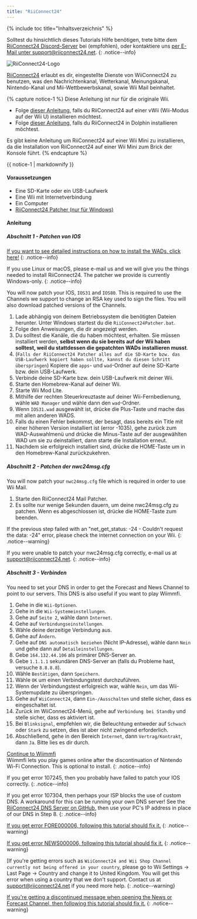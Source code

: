 ```yaml
---
title: "RiiConnect24"
---
```


{% include toc title="Inhaltsverzeichnis" %}

Solltest du hinsichtlich dieses Tutorials Hilfe benötigen, trete bitte dem [RiiConnect24 Discord-Server](https://discord.gg/b4Y7jfD) bei (empfohlen), oder kontaktiere uns [per E-Mail unter support@riiconnect24.net](mailto:support@riiconnect24.net).
{: .notice--info}

![RiiConnect24-Logo](/images/WiiRC24Logo.jpg)

[RiiConnect24](https://rc24.xyz/) erlaubt es dir, eingestellte Dienste von WiiConnect24 zu benutzen, was den Nachrichtenkanal, Wetterkanal, Meinungskanal, Nintendo-Kanal und Mii-Wettbewerbskanal, sowie Wii Mail beinhaltet.

{% capture notice-1 %}
Diese Anleitung ist nur für die originale Wii.

- Folge [dieser Anleitung](riiconnect24-vwii), falls du RiiConnect24 auf einer vWii (Wii-Modus auf der Wii U) installieren möchtest.
- Folge [dieser Anleitung](riiconnect24-dolphin), falls du RiiConnect24 in Dolphin installieren möchtest.

Es gibt keine Anleitung um RiiConnect24 auf einer Wii Mini zu installieren, da die Installation von RiiConnect24 auf einer Wii Mini zum Brick der Konsole führt.
{% endcapture %}

<div class="notice--warning">{{ notice-1 | markdownify }}</div>

#### Voraussetzungen

* Eine SD-Karte oder ein USB-Laufwerk
* Eine Wii mit Internetverbindung
* Ein Computer
* [RiiConnect24 Patcher (nur für Windows)](https://github.com/RiiConnect24/RiiConnect24-Patcher/releases)

#### Anleitung

##### Abschnitt 1 - Patchen von IOS

[If you want to see detailed instructions on how to install the WADs, click here!](wiimodlite)
{: .notice--info}

If you use Linux or macOS, please e-mail us and we will give you the things needed to install RiiConnect24. The patcher we provide is currently Windows-only.
{: .notice--info}

You will now patch your IOS, `IOS31` and `IOS80`. This is required to use the Channels we support to change an RSA key used to sign the files. You will also download patched versions of the Channels.

1. Lade abhängig von deinem Betriebssystem die benötigten Dateien herunter. Unter Windows startest du die `RiiConnect24Patcher.bat`.
2. Folge den Anweisungen, die dir angezeigt werden.
3. Du solltest die Kanäle, die du haben möchtest, erhalten. Sie müssen installiert werden, **selbst wenn du sie bereits auf der Wii haben solltest, weil du stattdessen die gepatchten WADs installieren musst**.
4. (`Falls der RiiConnect24 Patcher alles auf die SD-Karte bzw. das USB-Laufwerk kopiert haben sollte, kannst du diesen Schritt überspringen`) Kopiere die `apps`- und `wad`-Ordner auf deine SD-Karte bzw. dein USB-Laufwerk.
5. Verbinde deine SD-Karte bzw. dein USB-Laufwerk mit deiner Wii.
6. Starte den Homebrew-Kanal auf deiner Wii.
7. Starte Wii Mod Lite.
8. Mithilfe der rechten Steuerkreuztaste auf deiner Wii-Fernbedienung, wähle `WAD Manager` und wähle dann den `wad`-Ordner.
9. Wenn `IOS31.wad` ausgewählt ist, drücke die Plus-Taste und mache das mit allen anderen WADS.
10. Falls du einen Fehler bekommst, der besagt, dass bereits ein Title mit einer höheren Version installiert ist (error -1035), gehe zurück zum WAD-Auswahlmenü und drücke die Minus-Taste auf der ausgewählten WAD um sie zu deinstalliert, dann starte die Installation erneut.
11. Nachdem sie erfolgreich installiert sind, drücke die HOME-Taste um in den Homebrew-Kanal zurückzukehren.

##### Abschnitt 2 - Patchen der nwc24msg.cfg

You will now patch your `nwc24msg.cfg` file which is required in order to use Wii Mail.

1. Starte den RiiConnect24 Mail Patcher.
2. Es sollte nur wenige Sekunden dauern, um deine nwc24msg.cfg zu patchen. Wenn es abgeschlossen ist, drücke die HOME-Taste zum beenden.

If the previous step failed with an "net_get_status: -24 - Couldn't request the data: -24" error, please check the internet connection on your Wii.
{: .notice--warning}

If you were unable to patch your nwc24msg.cfg correctly, e-mail us at [support@riiconnect24.net](mailto:support@riiconnect24.net).
{: .notice--info}

##### Abschnitt 3 - Verbinden

You need to set your DNS in order to get the Forecast and News Channel to point to our servers. This DNS is also useful if you want to play Wiimmfi.

1. Gehe in die `Wii-Optionen`.
2. Gehe in die `Wii-Systemeinstellungen`.
3. Gehe auf `Seite 2`, wähle dann `Internet`.
4. Gehe auf `Verbindungseinstellungen`.
5. Wähle deine derzeitige Verbindung aus.
6. Gehe auf `Ändern`.
7. Gehe auf `DNS automatisch beziehen` (Nicht IP-Adresse), wähle dann `Nein` und gehe dann auf `Detaileinstellungen`.
8. Gebe `164.132.44.106` als primärer DNS-Server an.
9. Gebe `1.1.1.1` sekundären DNS-Server an (falls du Probleme hast, versuche `8.8.8.8`).
10. Wähle `Bestätigen`, dann `Speichern`.
11. Wähle `OK` um einen Verbindungstest durchzuführen.
12. Wenn der Verbindungstest erfolgreich war, wähle `Nein`, um das Wii-Systemupdate zu überspringen.
13. Gehe auf `WiiConnect24`, dann `Ein-/Ausschalten` und stelle sicher, dass es eingeschaltet ist.
14. Zurück im WiiConnect24-Menü, gehe auf `Verbindung bei Standby` und stelle sicher, dass es aktiviert ist.
15. Bei `Blinksignal`, empfehlen wir, die Beleuchtung entweder auf `Schwach` oder `Stark` zu setzen, dies ist aber nicht zwingend erforderlich.
16. Abschließend, gehe in den Bereich `Internet`, dann `Vertrag/Kontrakt`, dann `Ja`. Bitte lies es dir durch.


[Continue to Wiimmfi](wiimmfi)<br> Wiimmfi lets you play games online after the discontinuation of Nintendo Wi-Fi Connection. This is optional to install.
{: .notice--info}

If you get error 107245, then you probably have failed to patch your IOS correctly.
{: .notice--info}

If you get error 107304, then perhaps your ISP blocks the use of custom DNS. A workaround for this can be running your own DNS server! See the [RiiConnect24 DNS Server on GitHub](https://github.com/RiiConnect24/DNS-Server), then use your PC's IP address in place of our DNS in Step 8.
{: .notice--info}

[If you get error FORE000006, following this tutorial should fix it.](riiconnect24-batteryfix)
{: .notice--warning}

[If you get error NEWS000006, following this tutorial should fix it.](news000006)
{: .notice--warning}

[If you're getting errors such as `WiiConnect24 and Wii Shop Channel currently not being offered in your country`, please go to Wii Settings -> Last Page -> Country and change it to United Kingdom. You will get this error when using a country that we don't support. Contact us at [support@riiconnect24.net](mailto:support@riiconnect24.net) if you need more help.
{: .notice--warning}

[If you're getting a discontinued message when opening the News or Forecast Channel, then following this tutorial should fix it.](deleting-vffs)
{: .notice--warning}
